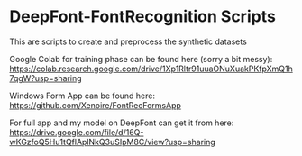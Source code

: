 # DeepFont-FontRecognition Scripts
This are scripts to create and preprocess the synthetic datasets

Google Colab for training phase can be found here (sorry a bit messy):
https://colab.research.google.com/drive/1Xp1Rltr91uuaONuXuakPKfpXmQ1h7qgW?usp=sharing

Windows Form App can be found here:
https://github.com/Xenoire/FontRecFormsApp

For full app and my model on DeepFont can get it from here: https://drive.google.com/file/d/16Q-wKGzfoQ5Hu1tQflAplNkQ3uSIpM8C/view?usp=sharing
